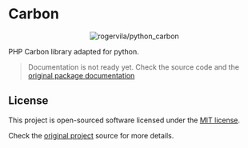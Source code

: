 # Carbon

<p align="center"><img src="https://i.ibb.co/QHSzYBs/python-carbon.png" alt="rogervila/python_carbon" /></p>


PHP Carbon library adapted for python.

> Documentation is not ready yet. Check the source code and the [original package documentation](https://carbon.nesbot.com/docs/)

## License

This project is open-sourced software licensed under the [MIT license](https://opensource.org/licenses/MIT).

Check the [original project](https://github.com/briannesbitt/Carbon) source for more details.
